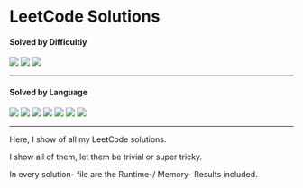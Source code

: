 # LeetCode Solutions

<h4>Solved by Difficultiy</h4>

![](https://img.shields.io/badge/Easy-51-default?style=flat-square)
![](https://img.shields.io/badge/Medium-15-yellow?style=flat-square)
![](https://img.shields.io/badge/Hard-1-red?style=flat-square)

---

<h4>Solved by Language</h4>

![](https://img.shields.io/badge/Java-38-%23ED8B00.svg?style=flat-square&logo=openjdk&logoColor=%23ED8B00)
![](https://img.shields.io/badge/PostgreSQL-15-violet?style=flat-square&logo=postgresql&logoColor=violet)
![](https://img.shields.io/badge/Python-11-3670A0.svg?style=flat-square&logo=python&logoColor=ffdd54)
![](https://img.shields.io/badge/C-5-%2300599C.svg?style=flat-square&logo=c)
![](https://img.shields.io/badge/Scala-1-red?style=flat-square&logo=scala&logoColor=red)
![](https://img.shields.io/badge/C++-2-f34b7d?style=flat-square&logo=cplusplus&logoColor=f34b7d)
![](https://img.shields.io/badge/MySQL-1-yellow?style=flat-square&logo=mysql&logoColor=yellow)

---

Here, I show of all my LeetCode solutions.

I show all of them, let them be trivial or super tricky.

In every solution- file are the Runtime-/ Memory- Results included.
